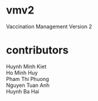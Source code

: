 # vmv2
Vaccination Management Version 2

# contributors
Huynh Minh Kiet </br>
Ho Minh Huy </br>
Pham Thi Phuong </br>
Nguyen Tuan Anh </br>
Huynh Ba Hai
